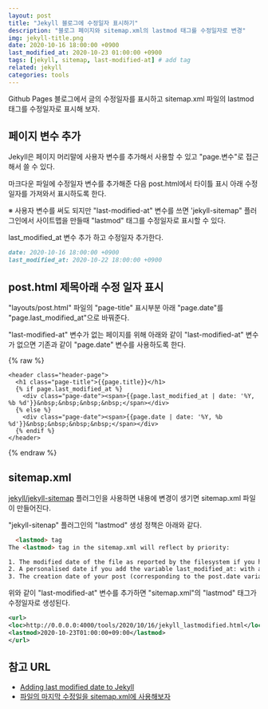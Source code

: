 ```yaml
---
layout: post
title: "Jekyll 블로그에 수정일자 표시하기"
description: "블로그 페이지와 sitemap.xml의 lastmod 태그를 수정일자로 변경"
img: jekyll-title.png
date: 2020-10-16 18:00:00 +0900
last_modified_at: 2020-10-23 01:00:00 +0900
tags: [jekyll, sitemap, last-modified-at] # add tag
related: jekyll
categories: tools
---
```


Github Pages 블로그에서 글의 수정일자를 표시하고 sitemap.xml 파일의 lastmod 태그를 수정일자로 표시해 보자. 
<!--more-->

## 페이지 변수 추가 

Jekyll은 페이지 머리말에 사용자 변수를 추가해서 사용할 수 있고 "page.변수"로 접근해서 쓸 수 있다. 

마크다운 파일에 수정일자 변수를 추가해준 다음 post.html에서 타이틀 표시 아래 수정일자를 가져와서 표시하도록 한다. 

※ 사용자 변수를 써도 되지만 "last-modified-at" 변수를 쓰면 'jekyll-sitemap" 플러그인에서 사이트맵을 만들때 "lastmod" 태그를 수정일자로 표시할 수 있다. 

last_modified_at 변수 추가 하고 수정일자 추가한다. 

```markdown
date: 2020-10-16 18:00:00 +0900
last_modified_at: 2020-10-22 18:00:00 +0900
```

## post.html 제목아래 수정 일자 표시

"layouts/post.html" 파일의 "page-title" 표시부분 아래 "page.date"를 "page.last_modified_at"으로 바꿔준다. 

"last-modified-at" 변수가 없는 페이지를 위해 아래와 같이 "last-modified-at" 변수가 없으면 기존과 같이 "page.date" 변수를 사용하도록 한다. 

{% raw %}
```liquid
<header class="header-page">
  <h1 class="page-title">{{page.title}}</h1>
  {% if page.last_modified_at %}
    <div class="page-date"><span>{{page.last_modified_at | date: '%Y, %b %d'}}&nbsp;&nbsp;&nbsp;&nbsp;</span></div>
  {% else %}
    <div class="page-date"><span>{{page.date | date: '%Y, %b %d'}}&nbsp;&nbsp;&nbsp;&nbsp;</span></div>
  {% endif %}
</header>
```
{% endraw %}

## sitemap.xml 

[jekyll/jekyll-sitemap](https://github.com/jekyll/jekyll-sitemap) 플러그인을 사용하면 내용에 변경이 생기면 sitemap.xml 파일이 만들어진다. 

"jekyll-sitenap" 플러그인의 "lastmod" 생성 정책은 아래와 같다. 

```html
  <lastmod> tag
The <lastmod> tag in the sitemap.xml will reflect by priority:

1. The modified date of the file as reported by the filesystem if you have jekyll-last-modified-at plugin installed (not compatible with GitHub Pages auto building)
2. A personalised date if you add the variable last_modified_at: with a date in the Front Matter
3. The creation date of your post (corresponding to the post.date variable)
```

위와 같이 "last-modified-at" 변수를 추가하면 "sitemap.xml"의 "lastmod" 태그가 수정일자로 생성된다. 

```xml
<url>
<loc>http://0.0.0.0:4000/tools/2020/10/16/jekyll_lastmodified.html</loc>
<lastmod>2020-10-23T01:00:00+09:00</lastmod>
</url>
```

## 참고 URL

- [Adding last modified date to Jekyll](https://tomkadwill.com/adding-last-modified-date-to-jekyll) 
- [파일의 마지막 수정일을 sitemap.xml에 사용해보자](https://dev-yakuza.github.io/ko/jekyll/jekyll-last-modified-at/)
